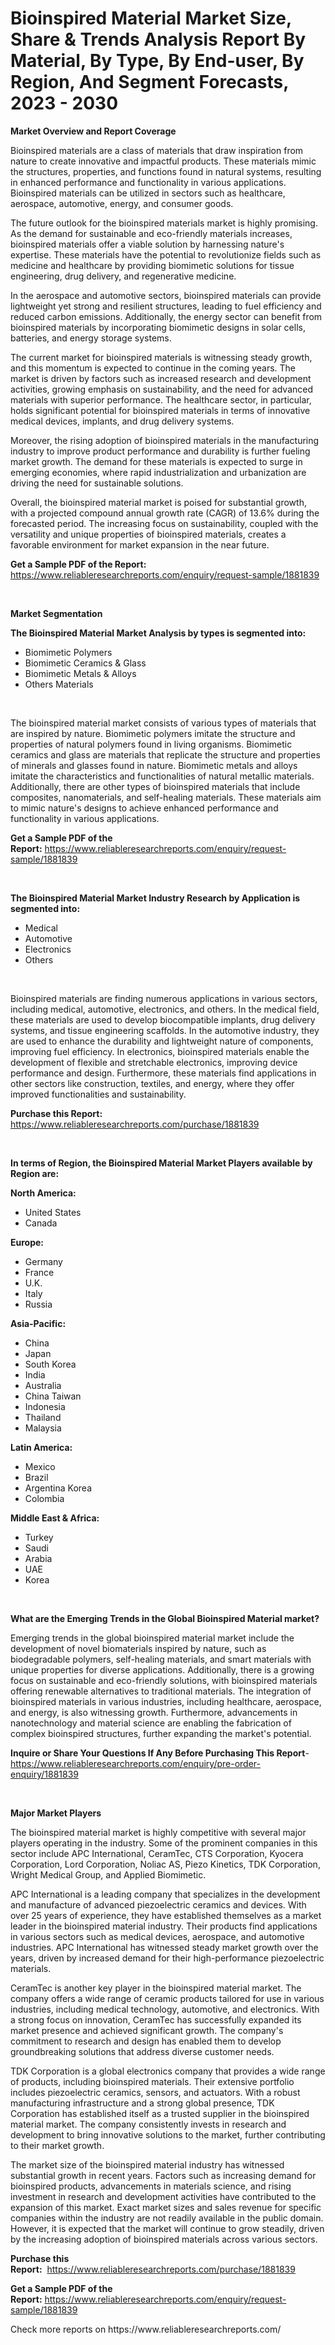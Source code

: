 <p><h1>Bioinspired Material Market Size, Share & Trends Analysis Report By Material, By Type, By End-user, By Region, And Segment Forecasts, 2023 - 2030</h1></p><p><strong>Market Overview and Report Coverage</strong></p>
<p><p>Bioinspired materials are a class of materials that draw inspiration from nature to create innovative and impactful products. These materials mimic the structures, properties, and functions found in natural systems, resulting in enhanced performance and functionality in various applications. Bioinspired materials can be utilized in sectors such as healthcare, aerospace, automotive, energy, and consumer goods.</p><p>The future outlook for the bioinspired materials market is highly promising. As the demand for sustainable and eco-friendly materials increases, bioinspired materials offer a viable solution by harnessing nature's expertise. These materials have the potential to revolutionize fields such as medicine and healthcare by providing biomimetic solutions for tissue engineering, drug delivery, and regenerative medicine.</p><p>In the aerospace and automotive sectors, bioinspired materials can provide lightweight yet strong and resilient structures, leading to fuel efficiency and reduced carbon emissions. Additionally, the energy sector can benefit from bioinspired materials by incorporating biomimetic designs in solar cells, batteries, and energy storage systems.</p><p>The current market for bioinspired materials is witnessing steady growth, and this momentum is expected to continue in the coming years. The market is driven by factors such as increased research and development activities, growing emphasis on sustainability, and the need for advanced materials with superior performance. The healthcare sector, in particular, holds significant potential for bioinspired materials in terms of innovative medical devices, implants, and drug delivery systems.</p><p>Moreover, the rising adoption of bioinspired materials in the manufacturing industry to improve product performance and durability is further fueling market growth. The demand for these materials is expected to surge in emerging economies, where rapid industrialization and urbanization are driving the need for sustainable solutions.</p><p>Overall, the bioinspired material market is poised for substantial growth, with a projected compound annual growth rate (CAGR) of 13.6% during the forecasted period. The increasing focus on sustainability, coupled with the versatility and unique properties of bioinspired materials, creates a favorable environment for market expansion in the near future.</p></p>
<p><strong>Get a Sample PDF of the Report:</strong> <a href="https://www.reliableresearchreports.com/enquiry/request-sample/1881839">https://www.reliableresearchreports.com/enquiry/request-sample/1881839</a></p>
<p>&nbsp;</p>
<p><strong>Market Segmentation</strong></p>
<p><strong>The Bioinspired Material Market Analysis by types is segmented into:</strong></p>
<p><ul><li>Biomimetic Polymers</li><li>Biomimetic Ceramics & Glass</li><li>Biomimetic Metals & Alloys</li><li>Others Materials</li></ul></p>
<p>&nbsp;</p>
<p><p>The bioinspired material market consists of various types of materials that are inspired by nature. Biomimetic polymers imitate the structure and properties of natural polymers found in living organisms. Biomimetic ceramics and glass are materials that replicate the structure and properties of minerals and glasses found in nature. Biomimetic metals and alloys imitate the characteristics and functionalities of natural metallic materials. Additionally, there are other types of bioinspired materials that include composites, nanomaterials, and self-healing materials. These materials aim to mimic nature's designs to achieve enhanced performance and functionality in various applications.</p></p>
<p><strong>Get a Sample PDF of the Report:</strong>&nbsp;<a href="https://www.reliableresearchreports.com/enquiry/request-sample/1881839">https://www.reliableresearchreports.com/enquiry/request-sample/1881839</a></p>
<p>&nbsp;</p>
<p><strong>The Bioinspired Material Market Industry Research by Application is segmented into:</strong></p>
<p><ul><li>Medical</li><li>Automotive</li><li>Electronics</li><li>Others</li></ul></p>
<p>&nbsp;</p>
<p><p>Bioinspired materials are finding numerous applications in various sectors, including medical, automotive, electronics, and others. In the medical field, these materials are used to develop biocompatible implants, drug delivery systems, and tissue engineering scaffolds. In the automotive industry, they are used to enhance the durability and lightweight nature of components, improving fuel efficiency. In electronics, bioinspired materials enable the development of flexible and stretchable electronics, improving device performance and design. Furthermore, these materials find applications in other sectors like construction, textiles, and energy, where they offer improved functionalities and sustainability.</p></p>
<p><strong>Purchase this Report:</strong>&nbsp; <a href="https://www.reliableresearchreports.com/purchase/1881839">https://www.reliableresearchreports.com/purchase/1881839</a></p>
<p>&nbsp;</p>
<p><strong>In terms of Region, the Bioinspired Material Market Players available by Region are:</strong></p>
<p>
    <p> <strong> North America: </strong>
        <ul>
            <li>United States</li>
            <li>Canada</li>
        </ul>
        </p> 
    <p> <strong> Europe: </strong>
        <ul>
            <li>Germany</li>
            <li>France</li>
            <li>U.K.</li>
            <li>Italy</li>
            <li>Russia</li>
        </ul>
        </p> 
    <p> <strong> Asia-Pacific: </strong>
        <ul>
            <li>China</li>
            <li>Japan</li>
            <li>South Korea</li>
            <li>India</li>
            <li>Australia</li>
            <li>China Taiwan</li>
            <li>Indonesia</li>
            <li>Thailand</li>
            <li>Malaysia</li>
        </ul>
        </p> 
    <p> <strong> Latin America: </strong>
        <ul>
            <li>Mexico</li>
            <li>Brazil</li>
            <li>Argentina Korea</li>
            <li>Colombia</li>
        </ul>
        </p> 
    <p> <strong> Middle East & Africa: </strong>
        <ul>
            <li>Turkey</li>
            <li>Saudi</li>
            <li>Arabia</li>
            <li>UAE</li>
            <li>Korea</li>
        </ul>
    </p>
    </p>
<p>&nbsp;</p>
<p><strong>What are the Emerging Trends in the Global Bioinspired Material market?</strong></p>
<p><p>Emerging trends in the global bioinspired material market include the development of novel biomaterials inspired by nature, such as biodegradable polymers, self-healing materials, and smart materials with unique properties for diverse applications. Additionally, there is a growing focus on sustainable and eco-friendly solutions, with bioinspired materials offering renewable alternatives to traditional materials. The integration of bioinspired materials in various industries, including healthcare, aerospace, and energy, is also witnessing growth. Furthermore, advancements in nanotechnology and material science are enabling the fabrication of complex bioinspired structures, further expanding the market's potential.</p></p>
<p><strong>Inquire or Share Your Questions If Any Before Purchasing This Report</strong>- <a href="https://www.reliableresearchreports.com/enquiry/pre-order-enquiry/1881839">https://www.reliableresearchreports.com/enquiry/pre-order-enquiry/1881839</a></p>
<p>&nbsp;</p>
<p><strong>Major Market Players</strong></p>
<p><p>The bioinspired material market is highly competitive with several major players operating in the industry. Some of the prominent companies in this sector include APC International, CeramTec, CTS Corporation, Kyocera Corporation, Lord Corporation, Noliac AS, Piezo Kinetics, TDK Corporation, Wright Medical Group, and Applied Biomimetic.</p><p>APC International is a leading company that specializes in the development and manufacture of advanced piezoelectric ceramics and devices. With over 25 years of experience, they have established themselves as a market leader in the bioinspired material industry. Their products find applications in various sectors such as medical devices, aerospace, and automotive industries. APC International has witnessed steady market growth over the years, driven by increased demand for their high-performance piezoelectric materials.</p><p>CeramTec is another key player in the bioinspired material market. The company offers a wide range of ceramic products tailored for use in various industries, including medical technology, automotive, and electronics. With a strong focus on innovation, CeramTec has successfully expanded its market presence and achieved significant growth. The company's commitment to research and design has enabled them to develop groundbreaking solutions that address diverse customer needs.</p><p>TDK Corporation is a global electronics company that provides a wide range of products, including bioinspired materials. Their extensive portfolio includes piezoelectric ceramics, sensors, and actuators. With a robust manufacturing infrastructure and a strong global presence, TDK Corporation has established itself as a trusted supplier in the bioinspired material market. The company consistently invests in research and development to bring innovative solutions to the market, further contributing to their market growth.</p><p>The market size of the bioinspired material industry has witnessed substantial growth in recent years. Factors such as increasing demand for bioinspired products, advancements in materials science, and rising investment in research and development activities have contributed to the expansion of this market. Exact market sizes and sales revenue for specific companies within the industry are not readily available in the public domain. However, it is expected that the market will continue to grow steadily, driven by the increasing adoption of bioinspired materials across various sectors.</p></p>
<p><strong>Purchase this Report:</strong>&nbsp;&nbsp;<a href="https://www.reliableresearchreports.com/purchase/1881839">https://www.reliableresearchreports.com/purchase/1881839</a></p>
<p></p>
<p><strong>Get a Sample PDF of the Report:</strong>&nbsp;<a href="https://www.reliableresearchreports.com/enquiry/request-sample/1881839">https://www.reliableresearchreports.com/enquiry/request-sample/1881839</a></p>
<p>Check more reports on https://www.reliableresearchreports.com/</p>